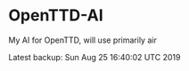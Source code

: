 # OpenTTD-AI
My AI for OpenTTD, will use primarily air

Latest backup: Sun Aug 25 16:40:02 UTC 2019
